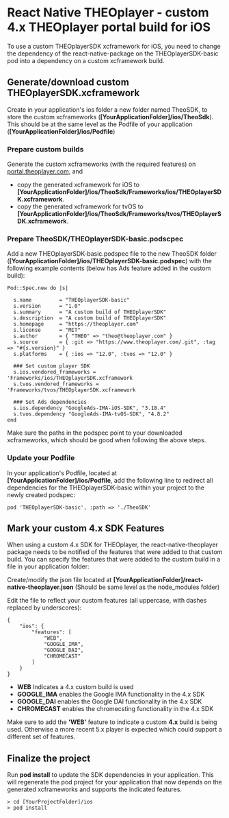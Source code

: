 # React Native THEOplayer - custom 4.x THEOplayer portal build for iOS

To use a custom THEOplayerSDK xcframework for iOS, you need to change the dependency of the react-native-package on the THEOplayerSDK-basic pod into a dependency on a custom xcframework build.

## Generate/download custom THEOplayerSDK.xcframework
Create in your application's ios folder a new folder named TheoSDK, to store the custom xcframeworks (**[YourApplicationFolder]/ios/TheoSdk**). This should be at the same level as the Podfile of your application (**[YourApplicationFolder]/ios/Podfile**)

### Prepare custom builds
Generate the custom xcframeworks (with the required features) on [portal.theoplayer.com](http://portal.theoplayer.com), and
- copy the generated xcframework for iOS to **[YourApplicationFolder]/ios/TheoSdk/Frameworks/ios/THEOplayerSDK.xcframework**. 
- copy the generated xcframework for tvOS to **[YourApplicationFolder]/ios/TheoSdk/Frameworks/tvos/THEOplayerSDK.xcframework**. 

### Prepare TheoSDK/THEOplayerSDK-basic.podscpec
Add a new THEOplayerSDK-basic.podspec file to the new TheoSDK folder (**[YourApplicationFolder]/ios/THEOplayerSDK-basic.podspec**) with the following example contents (below has Ads feature added in the custom build):
```
Pod::Spec.new do |s|

  s.name         = "THEOplayerSDK-basic"
  s.version      = "1.0"
  s.summary      = "A custom build of THEOplayerSDK"
  s.description  = "A custom build of THEOplayerSDK"
  s.homepage     = "https://theoplayer.com"
  s.license      = "MIT"
  s.author       = { "THEO" => "theo@theoplayer.com" }
  s.source       = { :git => "https://www.theoplayer.com/.git", :tag => "#{s.version}" }
  s.platforms    = { :ios => "12.0", :tvos => "12.0" }

  ### Set custom player SDK
  s.ios.vendored_frameworks = 'Frameworks/ios/THEOplayerSDK.xcframework
  s.tvos.vendored_frameworks = 'Frameworks/tvos/THEOplayerSDK.xcframework

  ### Set Ads dependencies
  s.ios.dependency "GoogleAds-IMA-iOS-SDK", "3.18.4"
  s.tvos.dependency "GoogleAds-IMA-tvOS-SDK", "4.8.2"
end
```
Make sure the paths in the podspec point to your downloaded xcframeworks, which should be good when following the above steps.

### Update your Podfile
In your application's Podfile, located at **[YourApplicationFolder]/ios/Podfile**, add the following line to redirect all dependencies for the THEOplayerSDK-basic within your project to the newly created podspec:
```
pod 'THEOplayerSDK-basic', :path => './TheoSDK'
```

## Mark your custom 4.x SDK Features
When using a custom 4.x SDK for THEOplayer, the react-native-theoplayer package needs to be notified of the features that were added to that custom build. You can specify the features that were added to the custom build in a file in your application folder:

Create/modify the json file located at **[YourApplicationFolder]/react-native-theoplayer.json** (Should be same level as the node_modules folder)

Edit the file to reflect your custom features (all uppercase, with dashes replaced by underscores):
```
{
	"ios": {
		"features": [
			"WEB",
			"GOOGLE_IMA",
			"GOOGLE_DAI",
			"CHROMECAST"
		]
	}
}
```
- **WEB** Indicates a 4.x custom build is used
- **GOOGLE_IMA** enables the Google IMA functionality in the 4.x SDK
- **GOOGLE_DAI** enables the Google DAI functionality in the 4.x SDK
- **CHROMECAST** enables the chromecsting functionality in the 4.x SDK

Make sure to add the **'WEB'** feature to indicate a custom **4.x** build is being used. Otherwise a more recent 5.x player is expected which could support a different set of features.

## Finalize the project
Run **pod install** to update the SDK dependencies in your application. This will regenerate the pod project for your application that now depends on the generated xcframeworks and supports the indicated features.
```
> cd [YourProjectFolder]/ios
> pod install
```
